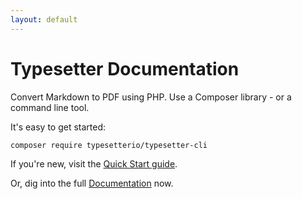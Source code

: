 ```yaml
---
layout: default
---
```

# Typesetter Documentation

Convert Markdown to PDF using PHP. Use a Composer library - or a command line tool.

It's easy to get started:

```bash
composer require typesetterio/typesetter-cli
```

If you're new, visit the [Quick Start guide](quick-start).

Or, dig into the full [Documentation](intro) now.
